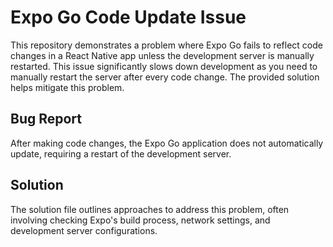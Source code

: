 # Expo Go Code Update Issue

This repository demonstrates a problem where Expo Go fails to reflect code changes in a React Native app unless the development server is manually restarted. This issue significantly slows down development as you need to manually restart the server after every code change.  The provided solution helps mitigate this problem.

## Bug Report

After making code changes, the Expo Go application does not automatically update, requiring a restart of the development server.

## Solution

The solution file outlines approaches to address this problem, often involving checking Expo's build process, network settings, and development server configurations.